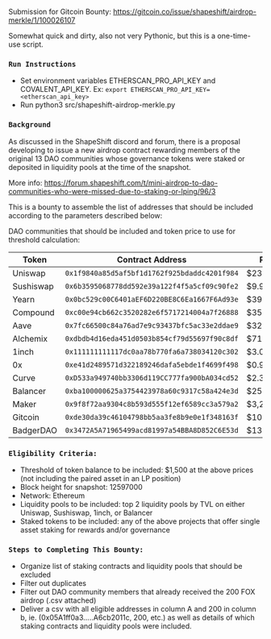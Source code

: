 Submission for Gitcoin Bounty: https://gitcoin.co/issue/shapeshift/airdrop-merkle/1/100026107

Somewhat quick and dirty, also not very Pythonic, but this is a one-time-use script.

### `Run Instructions`
* Set environment variables ETHERSCAN_PRO_API_KEY and COVALENT_API_KEY. 
  Ex: `export ETHERSCAN_PRO_API_KEY=<etherscan_api_key>`
* Run python3 src/shapeshift-airdrop-merkle.py


### `Background`
As discussed in the ShapeShift discord and forum, there is a proposal developing to issue a new airdrop contract rewarding members of the original 13 DAO communities whose governance tokens were staked or deposited in liquidity pools at the time of the snapshot.

More info: https://forum.shapeshift.com/t/mini-airdrop-to-dao-communities-who-were-missed-due-to-staking-or-lping/96/3

This is a bounty to assemble the list of addresses that should be included according to the parameters described below:

DAO communities that should be included and token price to use for threshold calculation:

| Token     | Contract Address                             | Price      |
| --------- | -------------------------------------------- | ---------- |
| Uniswap   | `0x1f9840a85d5af5bf1d1762f925bdaddc4201f984` | $23.78     |
| Sushiswap | `0x6b3595068778dd592e39a122f4f5a5cf09c90fe2` | $9.98      |
| Yearn     | `0x0bc529c00C6401aEF6D220BE8C6Ea1667F6Ad93e` | $39,790.41 |
| Compound  | `0xc00e94cb662c3520282e6f5717214004a7f26888` | $359.37    |
| Aave      | `0x7fc66500c84a76ad7e9c93437bfc5ac33e2ddae9` | $328.55    |
| Alchemix  | `0xdbdb4d16eda451d0503b854cf79d55697f90c8df` | $710.01    |
| 1inch     | `0x111111111117dc0aa78b770fa6a738034120c302` | $3.05      |
| 0x        | `0xe41d2489571d322189246dafa5ebde1f4699f498` | $0.9521    |
| Curve     | `0xD533a949740bb3306d119CC777fa900bA034cd52` | $2.367     |
| Balancer  | `0xba100000625a3754423978a60c9317c58a424e3d` | $25.37     |
| Maker     | `0x9f8f72aa9304c8b593d555f12ef6589cc3a579a2` | $3,217.32  |
| Gitcoin   | `0xde30da39c46104798bb5aa3fe8b9e0e1f348163f` | $10.72     |
| BadgerDAO | `0x3472A5A71965499acd81997a54BBA8D852C6E53d` | $13.91     |

### `Eligibility Criteria:`

* Threshold of token balance to be included: $1,500 at the above prices (not including the paired asset in an LP position)
* Block height for snapshot: 12597000
* Network: Ethereum
* Liquidity pools to be included: top 2 liquidity pools by TVL on either Uniswap, Sushiswap, 1inch, or Balancer
* Staked tokens to be included: any of the above projects that offer single asset staking for rewards and/or governance

### `Steps to Completing This Bounty:`

* Organize list of staking contracts and liquidity pools that should be excluded
* Filter out duplicates
* Filter out DAO community members that already received the 200 FOX airdrop (.csv attached)
* Deliver a csv with all eligible addresses in column A and 200 in column b, ie. (0x05A1ff0a3.....A6cb2011c, 200, etc.) as well as details of which staking contracts and liquidity pools were included.